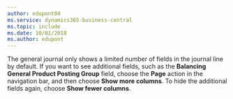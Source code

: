 ```yaml
---
author: edupont04
ms.service: dynamics365-business-central  
ms.topic: include
ms.date: 10/01/2018
ms.author: edupont
---
```

The general journal only shows a limited number of fields in the journal line by default. If you want to see additional fields, such as the **Balancing General Product Posting Group** field, choose the **Page** action in the navigation bar, and then choose **Show more columns**. To hide the additional fields again, choose **Show fewer columns**.  

